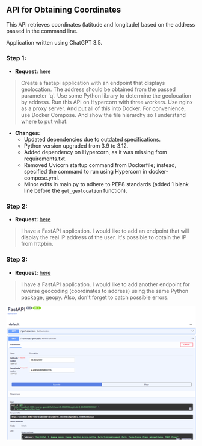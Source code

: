 ## API for Obtaining Coordinates

This API retrieves coordinates (latitude and longitude) based on the address passed in the command line.

Application written using ChatGPT 3.5.

### Step 1:

- **Request:** [here](https://chat.openai.com/share/f7491fc4-a71f-4b4c-b779-ce5be96458c1)

> Create a fastapi application with an endpoint that displays geolocation.
> The address should be obtained from the passed parameter 'q'.
> Use some Python library to determine the geolocation by address.
> Run this API on Hypercorn with three workers.
> Use nginx as a proxy server. And put all of this into Docker.
> For convenience, use Docker Compose. And show the file hierarchy so I understand where to put what.

- **Changes:**
  - Updated dependencies due to outdated specifications.
  - Python version upgraded from 3.9 to 3.12.
  - Added dependency on Hypercorn, as it was missing from requirements.txt.
  - Removed Uvicorn startup command from Dockerfile; instead, specified the command to run using Hypercorn in docker-compose.yml.
  - Minor edits in main.py to adhere to PEP8 standards (added 1 blank line before the `get_geolocation` function).


### Step 2:

 - **Request:** [here](https://chat.openai.com/share/9a01af30-71af-464b-8c72-358c5c05b810)

> I have a FastAPI application. I would like to add an endpoint that will display the real IP address of the user.
> It's possible to obtain the IP from httpbin.


### Step 3:

 - **Request:** [here](https://chat.openai.com/share/8ceb265f-7eb2-454e-a48c-62cb9c59062b)

> I have a FastAPI application.
> I would like to add another endpoint for reverse geocoding (coordinates to address) using
> the same Python package, geopy. Also, don't forget to catch possible errors.

![Example](./assets/example_step_3.png)